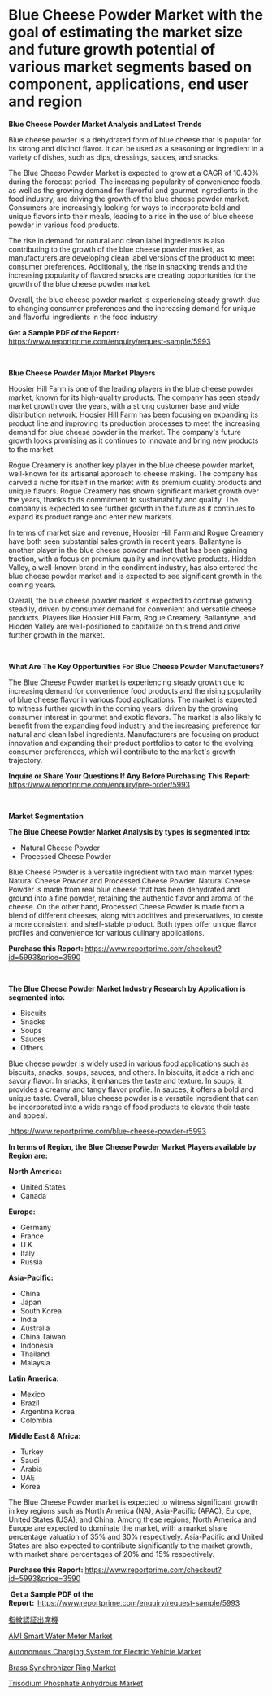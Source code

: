 <p><h1>Blue Cheese Powder Market with the goal of estimating the market size and future growth potential of various market segments based on component, applications, end user and region</h1></p><p><strong>Blue Cheese Powder Market Analysis and Latest Trends</strong></p>
<p><p>Blue cheese powder is a dehydrated form of blue cheese that is popular for its strong and distinct flavor. It can be used as a seasoning or ingredient in a variety of dishes, such as dips, dressings, sauces, and snacks.</p><p>The Blue Cheese Powder Market is expected to grow at a CAGR of 10.40% during the forecast period. The increasing popularity of convenience foods, as well as the growing demand for flavorful and gourmet ingredients in the food industry, are driving the growth of the blue cheese powder market. Consumers are increasingly looking for ways to incorporate bold and unique flavors into their meals, leading to a rise in the use of blue cheese powder in various food products.</p><p>The rise in demand for natural and clean label ingredients is also contributing to the growth of the blue cheese powder market, as manufacturers are developing clean label versions of the product to meet consumer preferences. Additionally, the rise in snacking trends and the increasing popularity of flavored snacks are creating opportunities for the growth of the blue cheese powder market.</p><p>Overall, the blue cheese powder market is experiencing steady growth due to changing consumer preferences and the increasing demand for unique and flavorful ingredients in the food industry.</p></p>
<p><strong>Get a Sample PDF of the Report:&nbsp;</strong> <a href="https://www.reportprime.com/enquiry/request-sample/5993">https://www.reportprime.com/enquiry/request-sample/5993</a></p>
<p>&nbsp;</p>
<p><strong>Blue Cheese Powder Major Market Players</strong></p>
<p><p>Hoosier Hill Farm is one of the leading players in the blue cheese powder market, known for its high-quality products. The company has seen steady market growth over the years, with a strong customer base and wide distribution network. Hoosier Hill Farm has been focusing on expanding its product line and improving its production processes to meet the increasing demand for blue cheese powder in the market. The company's future growth looks promising as it continues to innovate and bring new products to the market.</p><p>Rogue Creamery is another key player in the blue cheese powder market, well-known for its artisanal approach to cheese making. The company has carved a niche for itself in the market with its premium quality products and unique flavors. Rogue Creamery has shown significant market growth over the years, thanks to its commitment to sustainability and quality. The company is expected to see further growth in the future as it continues to expand its product range and enter new markets.</p><p>In terms of market size and revenue, Hoosier Hill Farm and Rogue Creamery have both seen substantial sales growth in recent years. Ballantyne is another player in the blue cheese powder market that has been gaining traction, with a focus on premium quality and innovative products. Hidden Valley, a well-known brand in the condiment industry, has also entered the blue cheese powder market and is expected to see significant growth in the coming years.</p><p>Overall, the blue cheese powder market is expected to continue growing steadily, driven by consumer demand for convenient and versatile cheese products. Players like Hoosier Hill Farm, Rogue Creamery, Ballantyne, and Hidden Valley are well-positioned to capitalize on this trend and drive further growth in the market.</p></p>
<p>&nbsp;</p>
<p><strong>What Are The Key Opportunities For Blue Cheese Powder Manufacturers?</strong></p>
<p><p>The Blue Cheese Powder market is experiencing steady growth due to increasing demand for convenience food products and the rising popularity of blue cheese flavor in various food applications. The market is expected to witness further growth in the coming years, driven by the growing consumer interest in gourmet and exotic flavors. The market is also likely to benefit from the expanding food industry and the increasing preference for natural and clean label ingredients. Manufacturers are focusing on product innovation and expanding their product portfolios to cater to the evolving consumer preferences, which will contribute to the market's growth trajectory.</p></p>
<p><strong>Inquire or Share Your Questions If Any Before Purchasing This Report:</strong> <a href="https://www.reportprime.com/enquiry/pre-order/5993">https://www.reportprime.com/enquiry/pre-order/5993</a></p>
<p>&nbsp;</p>
<p><strong>Market Segmentation</strong></p>
<p><strong>The Blue Cheese Powder Market Analysis by types is segmented into:</strong></p>
<p><ul><li>Natural Cheese Powder</li><li>Processed Cheese Powder</li></ul></p>
<p><p>Blue Cheese Powder is a versatile ingredient with two main market types: Natural Cheese Powder and Processed Cheese Powder. Natural Cheese Powder is made from real blue cheese that has been dehydrated and ground into a fine powder, retaining the authentic flavor and aroma of the cheese. On the other hand, Processed Cheese Powder is made from a blend of different cheeses, along with additives and preservatives, to create a more consistent and shelf-stable product. Both types offer unique flavor profiles and convenience for various culinary applications.</p></p>
<p><strong>Purchase this Report:&nbsp;</strong><a href="https://www.reportprime.com/checkout?id=5993&price=3590">https://www.reportprime.com/checkout?id=5993&price=3590</a></p>
<p>&nbsp;</p>
<p><strong>The Blue Cheese Powder Market Industry Research by Application is segmented into:</strong></p>
<p><ul><li>Biscuits</li><li>Snacks</li><li>Soups</li><li>Sauces</li><li>Others</li></ul></p>
<p><p>Blue cheese powder is widely used in various food applications such as biscuits, snacks, soups, sauces, and others. In biscuits, it adds a rich and savory flavor. In snacks, it enhances the taste and texture. In soups, it provides a creamy and tangy flavor profile. In sauces, it offers a bold and unique taste. Overall, blue cheese powder is a versatile ingredient that can be incorporated into a wide range of food products to elevate their taste and appeal.</p></p>
<p><a href="https://www.reportprime.com/blue-cheese-powder-r5993">&nbsp;https://www.reportprime.com/blue-cheese-powder-r5993</a></p>
<p><strong>In terms of Region, the Blue Cheese Powder Market Players available by Region are:</strong></p>
<p>
    <p> <strong> North America: </strong>
        <ul>
            <li>United States</li>
            <li>Canada</li>
        </ul>
        </p> 
    <p> <strong> Europe: </strong>
        <ul>
            <li>Germany</li>
            <li>France</li>
            <li>U.K.</li>
            <li>Italy</li>
            <li>Russia</li>
        </ul>
        </p> 
    <p> <strong> Asia-Pacific: </strong>
        <ul>
            <li>China</li>
            <li>Japan</li>
            <li>South Korea</li>
            <li>India</li>
            <li>Australia</li>
            <li>China Taiwan</li>
            <li>Indonesia</li>
            <li>Thailand</li>
            <li>Malaysia</li>
        </ul>
        </p> 
    <p> <strong> Latin America: </strong>
        <ul>
            <li>Mexico</li>
            <li>Brazil</li>
            <li>Argentina Korea</li>
            <li>Colombia</li>
        </ul>
        </p> 
    <p> <strong> Middle East & Africa: </strong>
        <ul>
            <li>Turkey</li>
            <li>Saudi</li>
            <li>Arabia</li>
            <li>UAE</li>
            <li>Korea</li>
        </ul>
    </p>
    </p>
<p><p>The Blue Cheese Powder market is expected to witness significant growth in key regions such as North America (NA), Asia-Pacific (APAC), Europe, United States (USA), and China. Among these regions, North America and Europe are expected to dominate the market, with a market share percentage valuation of 35% and 30% respectively. Asia-Pacific and United States are also expected to contribute significantly to the market growth, with market share percentages of 20% and 15% respectively.</p></p>
<p><strong>Purchase this Report: </strong><a href="https://www.reportprime.com/checkout?id=5993&price=3590">https://www.reportprime.com/checkout?id=5993&price=3590</a></p>
<p>&nbsp;<strong>Get a Sample PDF of the Report:&nbsp;&nbsp;</strong><a href="https://www.reportprime.com/enquiry/request-sample/5993">https://www.reportprime.com/enquiry/request-sample/5993</a></p>
<p><strong></strong></p>
<p><p><a href="https://github.com/pepo3k/Market-Research-Report-List-1/blob/main/667892217766.md">指紋認証出席機</a></p><p><a href="https://view.publitas.com/reportprime-1/ami-smart-water-meter-market-offer-valuable-insights-into-market-size-market-share-market-trends-and-projections-spanning-from-2024-to-2031/">AMI Smart Water Meter Market</a></p><p><a href="https://issuu.com/reportprime-2/docs/autonomous-charging-system-for-electric-vehicle-ma">Autonomous Charging System for Electric Vehicle Market</a></p><p><a href="https://issuu.com/reportprime-2/docs/brass-synchronizer-ring-market-size-2030.pptx">Brass Synchronizer Ring Market</a></p><p><a href="https://silk-columnist-571.notion.site/Decoding-the-Trisodium-Phosphate-Anhydrous-Market-A-Deep-Dive-into-the-Latest-Market-Trends-Market-86eb9913e11b4d6cb42173cd624c2a44">Trisodium Phosphate Anhydrous Market</a></p></p>